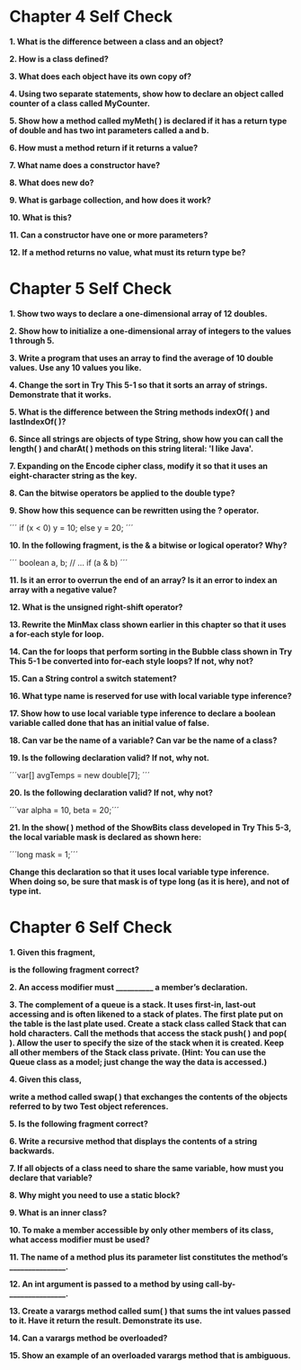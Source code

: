 # Chapter 4 Self Check

**1. What is the difference between a class and an object?**

**2. How is a class defined?**

**3. What does each object have its own copy of?**

**4. Using two separate statements, show how to declare an object called counter of a class called MyCounter.**

**5. Show how a method called myMeth( ) is declared if it has a return type of double and has two int parameters called a and b.**

**6. How must a method return if it returns a value?**

**7. What name does a constructor have?**

**8. What does new do?**

**9. What is garbage collection, and how does it work?**

**10. What is this?**

**11. Can a constructor have one or more parameters?**

**12. If a method returns no value, what must its return type be?**



# Chapter 5 Self Check

**1. Show two ways to declare a one-dimensional array of 12 doubles.**

**2. Show how to initialize a one-dimensional array of integers to the values 1 through 5.**

**3. Write a program that uses an array to find the average of 10 double values. Use any 10 values you like.**

**4. Change the sort in Try This 5-1 so that it sorts an array of strings. Demonstrate that it works.**

**5. What is the difference between the String methods indexOf( ) and lastIndexOf( )?**

**6. Since all strings are objects of type String, show how you can call the length( ) and charAt( ) methods on this string literal: 'I like Java'.**

**7. Expanding on the Encode cipher class, modify it so that it uses an eight-character string as the key.**

**8. Can the bitwise operators be applied to the double type?**

**9. Show how this sequence can be rewritten using the ? operator.**

´´´
if (x < 0) y = 10;
else y = 20;
´´´

**10. In the following fragment, is the & a bitwise or logical operator? Why?**

´´´ 
boolean a, b;
// ...
if (a & b)
´´´

**11. Is it an error to overrun the end of an array? Is it an error to index an array with a negative value?**

**12. What is the unsigned right-shift operator?**

**13. Rewrite the MinMax class shown earlier in this chapter so that it uses a for-each style for loop.**

**14. Can the for loops that perform sorting in the Bubble class shown in Try This 5-1 be converted into for-each style loops? If not, why not?**

**15. Can a String control a switch statement?**

**16. What type name is reserved for use with local variable type inference?**

**17. Show how to use local variable type inference to declare a boolean variable called done that has an initial value of false.**

**18. Can var be the name of a variable? Can var be the name of a class?**

**19. Is the following declaration valid? If not, why not.**

´´´var[] avgTemps = new double[7]; ´´´

**20. Is the following declaration valid? If not, why not?**

´´´var alpha = 10, beta = 20;´´´

**21. In the show( ) method of the ShowBits class developed in Try This 5-3, the local variable mask is declared as shown here:**

´´´long mask = 1;´´´

**Change this declaration so that it uses local variable type inference. When doing so, be sure that mask is of type long (as it is here), and not of type int.**



# Chapter 6 Self Check

**1. Given this fragment,**



**is the following fragment correct?**



**2. An access modifier must __________ a member’s declaration.**

**3. The complement of a queue is a stack. It uses first-in, last-out accessing and is often likened to a stack of plates. The first plate put on the table is the last plate used. Create a stack class called Stack that can hold characters. Call the methods that access the stack push( ) and pop( ). Allow the user to specify the size of the stack when it is created. Keep all other members of the Stack class private. (Hint: You can use the Queue class as a model; just change the way the data is accessed.)**

**4. Given this class,**



**write a method called swap( ) that exchanges the contents of the objects referred to by two Test object references.**

**5. Is the following fragment correct?**



**6. Write a recursive method that displays the contents of a string backwards.**

**7. If all objects of a class need to share the same variable, how must you declare that variable?**

**8. Why might you need to use a static block?**

**9. What is an inner class?**

**10. To make a member accessible by only other members of its class, what access modifier must be used?**

**11. The name of a method plus its parameter list constitutes the method’s _______________.**

**12. An int argument is passed to a method by using call-by-_______________.**

**13. Create a varargs method called sum( ) that sums the int values passed to it. Have it return the result. Demonstrate its use.**

**14. Can a varargs method be overloaded?**

**15. Show an example of an overloaded varargs method that is ambiguous.**
